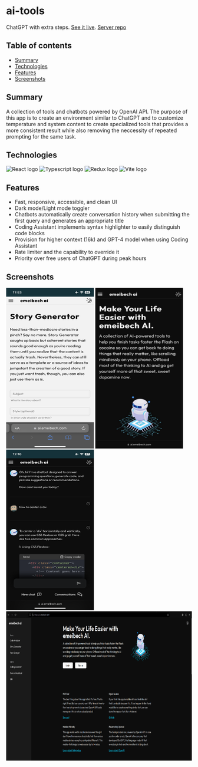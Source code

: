 # ai-tools

ChatGPT with extra steps. [See it live](https://ai.emeibech.com).
[Server repo](https://github.com/emeibech/express-server)

## Table of contents

- [Summary](#summary)
- [Technologies](#technologies)
- [Features](#features)
- [Screenshots](#screenshots)

## Summary

A collection of tools and chatbots powered by OpenAI API. The purpose of this app is to create an environment similar to ChatGPT and to customize temperature and system content to create specialized tools that provides a more consistent result while also removing the neccessity of repeated prompting for the same task.

## Technologies

<img width="80" src="https://www.svgrepo.com/show/452092/react.svg" alt="React logo"> <img width="80" src="https://www.svgrepo.com/show/374146/typescript-official.svg" alt="Typescript logo"> <img width="80" src="https://www.svgrepo.com/show/452093/redux.svg" alt="Redux logo"> <img width="80" src="https://vitejs.dev/logo.svg" alt="Vite logo">

## Features

- Fast, responsive, accessible, and clean UI
- Dark mode/Light mode toggler
- Chatbots automatically create conversation history when submitting the first query and generates an appropriate title
- Coding Assistant implements syntax highlighter to easily distinguish code blocks
- Provision for higher context (16k) and GPT-4 model when using Coding Assistant
- Rate limiter and the capability to override it
- Priority over free users of ChatGPT during peak hours

## Screenshots

<img alt="Home mobile screenshot" src="/screenshots/story-gen.png" width="238" height="436"> <img alt="Story Generator screenshot" src="/screenshots/mobile-home.jpeg" width="238" height="436"> <img alt="Coding Assistant screenshot" src="/screenshots/code-assistant.png" width="238" height="436"> <img alt="Desktop screenshot" src="/screenshots/desktop-home.png" width="720" height="405">
